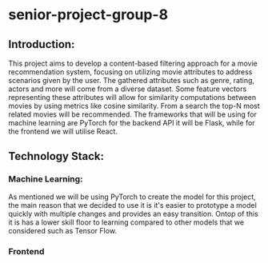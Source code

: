 # senior-project-group-8

## Introduction:
This project aims to develop a content-based filtering approach for a movie recommendation system, focusing on utilizing movie attributes to address scenarios given by the user. The gathered attributes such as genre, rating, actors and more will come from a diverse dataset. Some feature vectors representing these attributes will allow for similarity computations between movies by using metrics like cosine similarity. From a search the top-N most related movies will be recommended. The frameworks that will be using for machine learning are PyTorch for the backend API it will be Flask, while for the frontend we will utilise React. 

## Technology Stack:

### Machine Learning:
As mentioned we will be using PyTorch to create the model for this project, the main reason that we decided to use it is it's easier to prototype a model quickly with multiple changes and provides an easy transition. Ontop of this it is has a lower skill floor to learning compared to other models that we considered such as Tensor Flow. 

### Frontend
